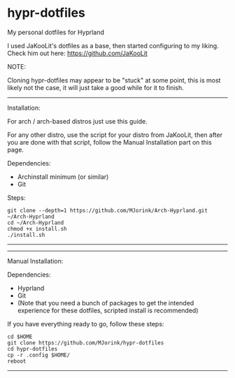 # hypr-dotfiles
My personal dotfiles for Hyprland

I used JaKooLit's dotfiles as a base, then started configuring to my liking.
Check him out here: https://github.com/JaKooLit

NOTE:

Cloning hypr-dotfiles may appear to be "stuck" at some point, this is most likely not the case, it will just take a good while for it to finish.

------------------------------------------------------------
Installation:

For arch / arch-based distros just use this guide. 

For any other distro, use the script for your distro from JaKooLit, then after you are done with that script, follow the Manual Installation part on this page.

Dependencies: 
- Archinstall minimum (or similar)
- Git

Steps:

    git clone --depth=1 https://github.com/MJorink/Arch-Hyprland.git ~/Arch-Hyprland
    cd ~/Arch-Hyprland
    chmod +x install.sh
    ./install.sh

------------------------------------------------------------

------------------------------------------------------------
Manual Installation:

Dependencies:

- Hyprland
- Git
- (Note that you need a bunch of packages to get the intended experience for these dotfiles, scripted install is recommended) 


If you have everything ready to go, follow these steps:

    cd $HOME
    git clone https://github.com/MJorink/hypr-dotfiles
    cd hypr-dotfiles
    cp -r .config $HOME/
    reboot
    
    
------------------------------------------------------------
